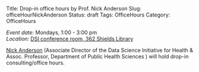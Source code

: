 Title: Drop-in office hours by Prof. Nick Anderson 
Slug: officeHourNickAnderson
Status: draft
Tags: OfficeHours
Category: OfficeHours

*Event date:* Mondays, 1:00 - 3:00 pm    
*Location:* [DSI conference room, 362 Shields Library]({filename}../../directions.md)     

[Nick Anderson](http://www.ucdmc.ucdavis.edu/publish/providerbio/search/11634) (Associate Director of the Data Science Initiative for Health & Assoc. Professor, Department of Public Health Sciences ) will hold drop-in consulting/office hours.
